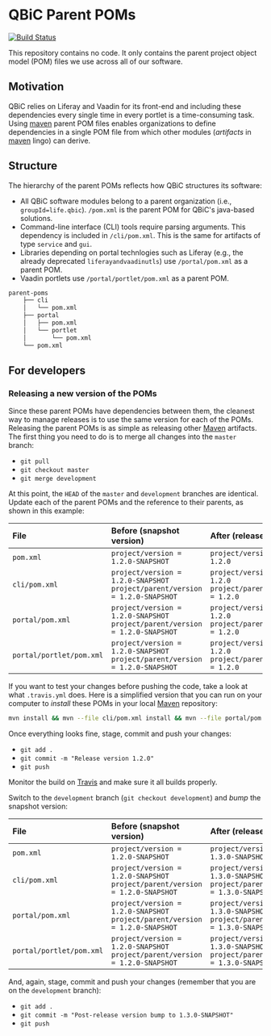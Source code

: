 # QBiC Parent POMs
[![Build Status](https://travis-ci.org/qbicsoftware/parent-poms.svg?branch=master)](https://travis-ci.org/qbicsoftware/parent-poms)

This repository contains no code. It only contains the parent project object model (POM) files we use across all of our software.

## Motivation
QBiC relies on Liferay and Vaadin for its front-end and including these dependencies every single time in every portlet is a time-consuming task. Using [maven] parent POM files enables organizations to define dependencies in a single POM file from which other modules (_artifacts_ in [maven] lingo) can derive. 

## Structure
The hierarchy of the parent POMs reflects how QBiC structures its software: 

  - All QBiC software modules belong to a parent organization (i.e., `groupId=life.qbic`). `/pom.xml` is the parent POM for QBiC's java-based solutions. 
  - Command-line interface (CLI) tools require parsing arguments. This dependency is included in  `/cli/pom.xml`. This is the same for artifacts of type `service` and `gui`. 
  - Libraries depending on portal technlogies such as Liferay (e.g., the already deprecated `liferayandvaadinutls`) use `/portal/pom.xml` as a parent POM. 
  - Vaadin portlets use `/portal/portlet/pom.xml` as a parent POM.

```bash
parent-poms
    ├── cli
    │   └── pom.xml
    ├── portal
    │   ├── pom.xml
    │   └── portlet
    │       └── pom.xml
    └── pom.xml

```

## For developers
### Releasing a new version of the POMs
Since these parent POMs have dependencies between them, the cleanest way to manage releases is to use the same version for each of the POMs. Releasing the parent POMs is as simple as releasing other [Maven][maven] artifacts. The first thing you need to do is to merge all changes into the `master` branch:
  - `git pull`
  - `git checkout master`
  - `git merge development`

At this point, the `HEAD` of the `master` and `development` branches are identical. Update each of the parent POMs and the reference to their parents, as shown in this example:

| File                     | Before (snapshot version)                                                        | After (release version)                      |
| :----------------------- |:---------------------------------------------------------------------------------|:---------------------------------------------|
| `pom.xml`                | `project/version = 1.2.0-SNAPSHOT`                                               | `project/version = 1.2.0`
| `cli/pom.xml`            | `project/version = 1.2.0-SNAPSHOT`<br/>`project/parent/version = 1.2.0-SNAPSHOT` | `project/version = 1.2.0`<br/>`project/parent/version = 1.2.0`
| `portal/pom.xml`         | `project/version = 1.2.0-SNAPSHOT`<br/>`project/parent/version = 1.2.0-SNAPSHOT` | `project/version = 1.2.0`<br/>`project/parent/version = 1.2.0`
| `portal/portlet/pom.xml` | `project/version = 1.2.0-SNAPSHOT`<br/>`project/parent/version = 1.2.0-SNAPSHOT` | `project/version = 1.2.0`<br/>`project/parent/version = 1.2.0`

If you want to test your changes before pushing the code, take a look at what `.travis.yml` does. Here is a simplified version that you can run on your computer to _install_ these POMs in your local [Maven][maven] repository:
```sh
mvn install && mvn --file cli/pom.xml install && mvn --file portal/pom.xml install && mvn --file portal/portlet/pom.xml install
```

Once everything looks fine, stage, commit and push your changes:
  - `git add .`
  - `git commit -m "Release version 1.2.0"`
  - `git push`

Monitor the build on [Travis][travis] and make sure it all builds properly.

Switch to the `development` branch (`git checkout development`) and _bump_ the snapshot version:

| File                     | Before (snapshot version)                                                        | After (release version)                      |
| :----------------------- |:---------------------------------------------------------------------------------|:---------------------------------------------|
| `pom.xml`                | `project/version = 1.2.0-SNAPSHOT`                                               | `project/version = 1.3.0-SNAPSHOT`
| `cli/pom.xml`            | `project/version = 1.2.0-SNAPSHOT`<br/>`project/parent/version = 1.2.0-SNAPSHOT` | `project/version = 1.3.0-SNAPSHOT`<br/>`project/parent/version = 1.3.0-SNAPSHOT`
| `portal/pom.xml`         | `project/version = 1.2.0-SNAPSHOT`<br/>`project/parent/version = 1.2.0-SNAPSHOT` | `project/version = 1.3.0-SNAPSHOT`<br/>`project/parent/version = 1.3.0-SNAPSHOT`
| `portal/portlet/pom.xml` | `project/version = 1.2.0-SNAPSHOT`<br/>`project/parent/version = 1.2.0-SNAPSHOT` | `project/version = 1.3.0-SNAPSHOT`<br/>`project/parent/version = 1.3.0-SNAPSHOT`

And, again, stage, commit and push your changes (remember that you are on the `development` branch):
  - `git add .`
  - `git commit -m "Post-release version bump to 1.3.0-SNAPSHOT"`
  - `git push`

[maven]: https://maven.apache.org/
[travis]: https://travis-ci.com
